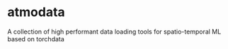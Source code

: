 # atmodata
A collection of high performant data loading tools for spatio-temporal ML based on torchdata
